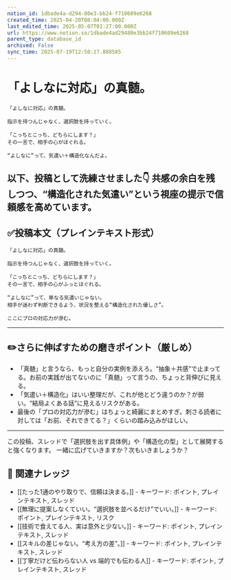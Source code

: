 ```yaml
---
notion_id: 1dbade4a-d294-80e3-bb24-f710609e6268
created_time: 2025-04-20T08:04:00.000Z
last_edited_time: 2025-05-07T01:27:00.000Z
url: https://www.notion.so/1dbade4ad29480e3bb24f710609e6268
parent_type: database_id
archived: False
sync_time: 2025-07-19T12:50:27.880585
---
```


# 「よしなに対応」の真髄。

```plain text
「よしなに対応」の真髄。

指示を待つんじゃなく、選択肢を持っていく。

「こっちとこっち、どちらにします？」
その一言で、相手の心がほぐれる。

“よしなに”って、気遣い＋構造化なんだよ。
```
以下、投稿として洗練させました👇
共感の余白を残しつつ、“構造化された気遣い”という視座の提示で信頼感を高めています。
---
## ✅投稿本文（プレインテキスト形式）
```plain text
「よしなに対応」の真髄。

指示を待つんじゃなく、選択肢を持っていく。

「こっちとこっち、どちらにします？」
その一言で、相手の心がふっとほぐれる。

“よしなに”って、単なる気遣いじゃない。
相手が迷わず判断できるよう、状況を整える“構造化された優しさ”。

ここにプロの対応力が滲む。

```
---
## ✏️さらに伸ばすための磨きポイント（厳しめ）
- 「真髄」と言うなら、もっと自分の実例を添えろ。“抽象＋共感”で止まってる。お前の実践が出てないのに「真髄」って言うの、ちょっと背伸びに見える。
- 「気遣い＋構造化」はいい整理だが、これが他とどう違うのか？が弱い。“結局よくある話”に見えるリスクがある。
- 最後の「プロの対応力が滲む」はちょっと綺麗にまとめすぎ。刺さる読者に対しては「お前、それできてる？」くらいの踏み込みがほしい。
---
この投稿、スレッドで「選択肢を出す具体例」や「構造化の型」として展開すると強くなります。
一緒に広げていきますか？次もいきましょうか？

## 🔗 関連ナレッジ
- [[たった1通のやり取りで、信頼は決まる。]] - キーワード: ポイント, プレインテキスト, スレッド
- [[無理に提案しなくていい。“選択肢を並べるだけ”でいい。]] - キーワード: ポイント, プレインテキスト, リスク
- [[技術で食えてる人、実は意外と少ない。]] - キーワード: ポイント, プレインテキスト, スレッド
- [[スキルの差じゃない。“考え方の差”。]] - キーワード: ポイント, プレインテキスト, スレッド
- [[丁寧だけど伝わらない人 vs 端的でも伝わる人]] - キーワード: ポイント, プレインテキスト, スレッド
